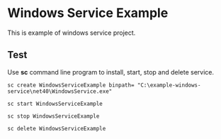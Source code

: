 Windows Service Example
=======================

This is example of windows service project.

Test
----

Use **sc** command line program to install, start, stop and delete service.

```
sc create WindowsServiceExample binpath= "C:\example-windows-service\net40\WindowsService.exe"
```

```
sc start WindowsServiceExample
```

```
sc stop WindowsServiceExample
```

```
sc delete WindowsServiceExample
```

